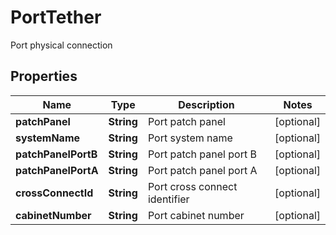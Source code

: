 

# PortTether

Port physical connection

## Properties

| Name | Type | Description | Notes |
|------------ | ------------- | ------------- | -------------|
|**patchPanel** | **String** | Port patch panel |  [optional] |
|**systemName** | **String** | Port system name |  [optional] |
|**patchPanelPortB** | **String** | Port patch panel port B |  [optional] |
|**patchPanelPortA** | **String** | Port patch panel port A |  [optional] |
|**crossConnectId** | **String** | Port cross connect identifier |  [optional] |
|**cabinetNumber** | **String** | Port cabinet number |  [optional] |



